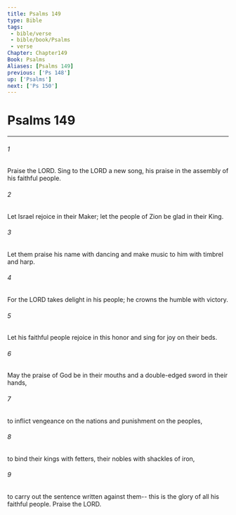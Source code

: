 ```yaml
---
title: Psalms 149
type: Bible
tags:
 - bible/verse
 - bible/book/Psalms
 - verse
Chapter: Chapter149
Book: Psalms
Aliases: [Psalms 149]
previous: ['Ps 148']
up: ['Psalms']
next: ['Ps 150']
---
```

# Psalms 149

***


###### 1 
Praise the LORD. Sing to the LORD a new song, his praise in the assembly of his faithful people. 

###### 2 
Let Israel rejoice in their Maker; let the people of Zion be glad in their King. 

###### 3 
Let them praise his name with dancing and make music to him with timbrel and harp. 

###### 4 
For the LORD takes delight in his people; he crowns the humble with victory. 

###### 5 
Let his faithful people rejoice in this honor and sing for joy on their beds. 

###### 6 
May the praise of God be in their mouths and a double-edged sword in their hands, 

###### 7 
to inflict vengeance on the nations and punishment on the peoples, 

###### 8 
to bind their kings with fetters, their nobles with shackles of iron, 

###### 9 
to carry out the sentence written against them-- this is the glory of all his faithful people. Praise the LORD. 
